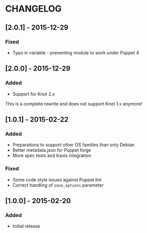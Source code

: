 # CHANGELOG

## [2.0.1] - 2015-12-29
### Fixed
* Typo in variable - preventing module to work under Puppet 4

## [2.0.0] - 2015-12-29
### Added
* Support for Knot 2.x

This is a complete rewrite and does not support Knot 1.x anymore!

## [1.0.1] - 2015-02-22
### Added
* Preparations to support other OS families than only Debian
* Better metadata.json for Puppet forge
* More spec tests and travis integration

### Fixed
* Some code style issues against Puppet lint
* Correct handling of `zone_options` parameter

## [1.0.0] - 2015-02-20
### Added
* Initial release
